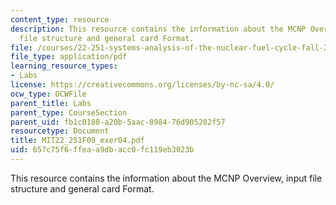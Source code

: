```yaml
---
content_type: resource
description: This resource contains the information about the MCNP Overview, input
  file structure and general card Format.
file: /courses/22-251-systems-analysis-of-the-nuclear-fuel-cycle-fall-2009/657c75f6ffeaa9dbacc0fc119eb3023b_MIT22_251F09_exer04.pdf
file_type: application/pdf
learning_resource_types:
- Labs
license: https://creativecommons.org/licenses/by-nc-sa/4.0/
ocw_type: OCWFile
parent_title: Labs
parent_type: CourseSection
parent_uid: fb1c0188-a20b-5aac-8984-76d905202f57
resourcetype: Document
title: MIT22_251F09_exer04.pdf
uid: 657c75f6-ffea-a9db-acc0-fc119eb3023b
---
```

This resource contains the information about the MCNP Overview, input file structure and general card Format.